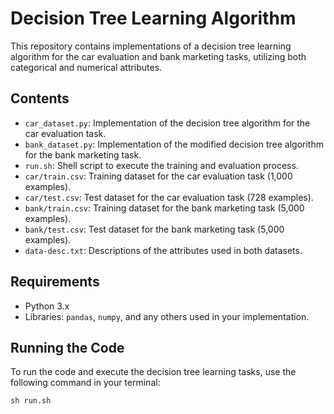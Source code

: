 # Decision Tree Learning Algorithm

This repository contains implementations of a decision tree learning algorithm for the car evaluation and bank marketing tasks, utilizing both categorical and numerical attributes.

## Contents

- `car_dataset.py`: Implementation of the decision tree algorithm for the car evaluation task.
- `bank_dataset.py`: Implementation of the modified decision tree algorithm for the bank marketing task.
- `run.sh`: Shell script to execute the training and evaluation process.
- `car/train.csv`: Training dataset for the car evaluation task (1,000 examples).
- `car/test.csv`: Test dataset for the car evaluation task (728 examples).
- `bank/train.csv`: Training dataset for the bank marketing task (5,000 examples).
- `bank/test.csv`: Test dataset for the bank marketing task (5,000 examples).
- `data-desc.txt`: Descriptions of the attributes used in both datasets.

## Requirements

- Python 3.x
- Libraries: `pandas`, `numpy`, and any others used in your implementation.

## Running the Code

To run the code and execute the decision tree learning tasks, use the following command in your terminal:

```bash
sh run.sh
